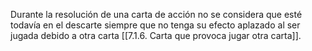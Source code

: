 Durante la resolución de una carta de acción no se considera que esté todavía en el descarte siempre que no tenga su efecto aplazado al ser jugada debido a otra carta [[7.1.6. Carta que provoca jugar otra carta]].